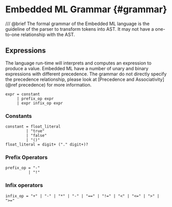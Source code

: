 # Embedded ML Grammar {#grammar}
/// @brief The formal grammar of the Embedded ML language is the guideline of the parser to transform tokens into AST. It may not have a one-to-one relationship with the AST.

## Expressions
The language run-time will interprets and computes an expression to produce a value. Embedded ML have a number of unary and binary expressions with different precedence. The grammar do not directly specify the precedence relationship, please look at [Precedence and Associativity](@ref precedence) for more information.

```ebnf
expr = constant
     | prefix_op expr
     | expr infix_op expr
```

### Constants

```ebnf
constant = float_literal
         | "true"
         | "false"
         | "()"
float_literal = digit+ ("." digit+)?
```

### Prefix Operators

```ebnf
prefix_op = "-"
          | "!"
```

### Infix operators

```ebnf
infix_op = "+" | "-" | "*" | "-" | "==" | "!=" | "<" | "<=" | ">" | ">="
```
